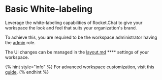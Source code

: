 # Basic White-labeling

Leverage the white-labeling capabilities of Rocket.Chat to give your workspace the look and feel that suits your organization's brand.

To achieve this, you are required to be the workspace administrator having the [admin](../../setup-and-administer-rocket.chat/roles-in-rocket.chat) role.

The UI changes can be managed in the [layout.md](../../use-rocket.chat/workspace-administration/settings/layout.md "mention") \*\*\*\* settings of your workspace.

{% hint style="info" %}
For advanced workspace customization, visit this [guide](https://developer.rocket.chat/rocket.chat/white-labelling-rocket.chat/advanced-white-labeling-of-server).
{% endhint %}
